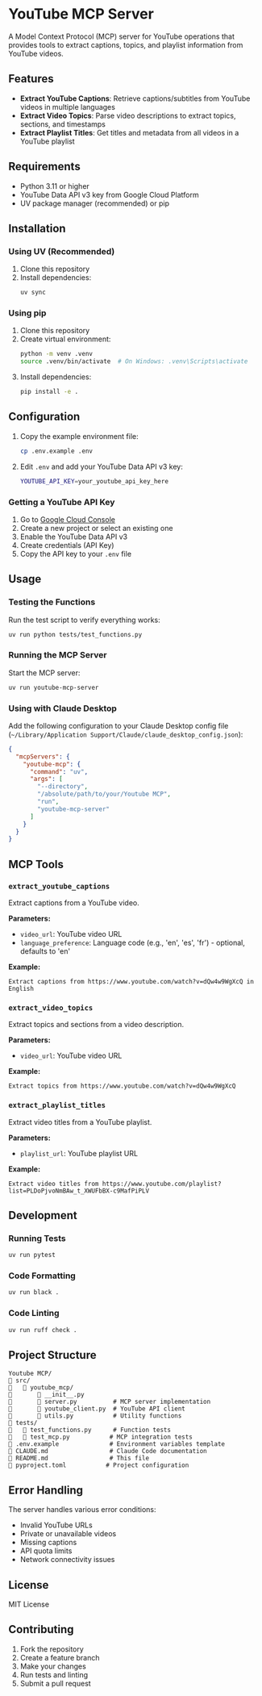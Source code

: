 # YouTube MCP Server

A Model Context Protocol (MCP) server for YouTube operations that provides tools to extract captions, topics, and playlist information from YouTube videos.

## Features

- **Extract YouTube Captions**: Retrieve captions/subtitles from YouTube videos in multiple languages
- **Extract Video Topics**: Parse video descriptions to extract topics, sections, and timestamps
- **Extract Playlist Titles**: Get titles and metadata from all videos in a YouTube playlist

## Requirements

- Python 3.11 or higher
- YouTube Data API v3 key from Google Cloud Platform
- UV package manager (recommended) or pip

## Installation

### Using UV (Recommended)

1. Clone this repository
2. Install dependencies:
   ```bash
   uv sync
   ```

### Using pip

1. Clone this repository
2. Create virtual environment:
   ```bash
   python -m venv .venv
   source .venv/bin/activate  # On Windows: .venv\Scripts\activate
   ```
3. Install dependencies:
   ```bash
   pip install -e .
   ```

## Configuration

1. Copy the example environment file:
   ```bash
   cp .env.example .env
   ```

2. Edit `.env` and add your YouTube Data API v3 key:
   ```bash
   YOUTUBE_API_KEY=your_youtube_api_key_here
   ```

### Getting a YouTube API Key

1. Go to [Google Cloud Console](https://console.cloud.google.com/)
2. Create a new project or select an existing one
3. Enable the YouTube Data API v3
4. Create credentials (API Key)
5. Copy the API key to your `.env` file

## Usage

### Testing the Functions

Run the test script to verify everything works:

```bash
uv run python tests/test_functions.py
```

### Running the MCP Server

Start the MCP server:

```bash
uv run youtube-mcp-server
```

### Using with Claude Desktop

Add the following configuration to your Claude Desktop config file (`~/Library/Application Support/Claude/claude_desktop_config.json`):

```json
{
  "mcpServers": {
    "youtube-mcp": {
      "command": "uv",
      "args": [
        "--directory", 
        "/absolute/path/to/your/Youtube MCP",
        "run",
        "youtube-mcp-server"
      ]
    }
  }
}
```

## MCP Tools

### `extract_youtube_captions`

Extract captions from a YouTube video.

**Parameters:**
- `video_url`: YouTube video URL
- `language_preference`: Language code (e.g., 'en', 'es', 'fr') - optional, defaults to 'en'

**Example:**
```
Extract captions from https://www.youtube.com/watch?v=dQw4w9WgXcQ in English
```

### `extract_video_topics`

Extract topics and sections from a video description.

**Parameters:**
- `video_url`: YouTube video URL

**Example:**
```
Extract topics from https://www.youtube.com/watch?v=dQw4w9WgXcQ
```

### `extract_playlist_titles`

Extract video titles from a YouTube playlist.

**Parameters:**
- `playlist_url`: YouTube playlist URL

**Example:**
```
Extract video titles from https://www.youtube.com/playlist?list=PLDoPjvoNmBAw_t_XWUFbBX-c9MafPiPLV
```

## Development

### Running Tests

```bash
uv run pytest
```

### Code Formatting

```bash
uv run black .
```

### Code Linting

```bash
uv run ruff check .
```

## Project Structure

```
Youtube MCP/
   src/
      youtube_mcp/
          __init__.py
          server.py          # MCP server implementation
          youtube_client.py  # YouTube API client
          utils.py           # Utility functions
   tests/
      test_functions.py      # Function tests
      test_mcp.py           # MCP integration tests
   .env.example              # Environment variables template
   CLAUDE.md                 # Claude Code documentation
   README.md                 # This file
   pyproject.toml           # Project configuration
```

## Error Handling

The server handles various error conditions:
- Invalid YouTube URLs
- Private or unavailable videos
- Missing captions
- API quota limits
- Network connectivity issues

## License

MIT License

## Contributing

1. Fork the repository
2. Create a feature branch
3. Make your changes
4. Run tests and linting
5. Submit a pull request